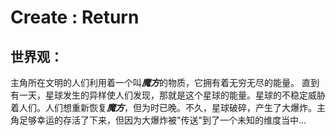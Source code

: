 # Create : Return


## 世界观：
主角所在文明的人们利用着一个叫***魔方***的物质，它拥有着无穷无尽的能量。
直到有一天，星球发生的异样使人们发现，那就是这个星球的能量。星球的不稳定威胁着人们。人们想重新恢复***魔方***，但为时已晚。不久，星球破碎，产生了大爆炸。主角足够幸运的存活了下来，但因为大爆炸被"传送"到了一个未知的维度当中...